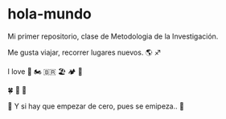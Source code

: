 # hola-mundo

Mi primer repositorio, clase de Metodologia de la Investigación.

Me gusta viajar, recorrer lugares nuevos. 🌎 ♐

I love 🐶 🏍️ 🇧🇷 🏖️ 🏕️ 🧉

🍀 🎵 🌈 

🦋 Y si hay que empezar de cero, pues se emipeza.. 🦋
